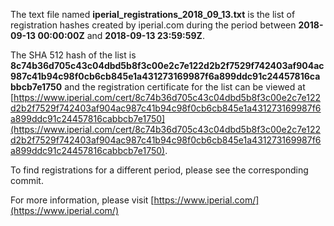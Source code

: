 The text file named **iperial_registrations_2018_09_13.txt** is the list of registration hashes created by iperial.com during the period between **2018-09-13 00:00:00Z** and **2018-09-13 23:59:59Z**.

The SHA 512 hash of the list is **8c74b36d705c43c04dbd5b8f3c00e2c7e122d2b2f7529f742403af904ac987c41b94c98f0cb6cb845e1a431273169987f6a899ddc91c24457816cabbcb7e1750** and the registration certificate for the list can be viewed at [https://www.iperial.com/cert/8c74b36d705c43c04dbd5b8f3c00e2c7e122d2b2f7529f742403af904ac987c41b94c98f0cb6cb845e1a431273169987f6a899ddc91c24457816cabbcb7e1750](https://www.iperial.com/cert/8c74b36d705c43c04dbd5b8f3c00e2c7e122d2b2f7529f742403af904ac987c41b94c98f0cb6cb845e1a431273169987f6a899ddc91c24457816cabbcb7e1750).

To find registrations for a different period, please see the corresponding commit.

For more information, please visit [https://www.iperial.com/](https://www.iperial.com/)
